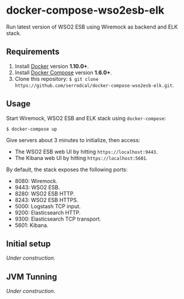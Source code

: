 # docker-compose-wso2esb-elk

Run latest version of WSO2 ESB using Wiremock as backend and ELK stack.

## Requirements

1. Install [Docker](https://www.docker.com/community-edition#/download) version **1.10.0+**.
2. Install [Docker Compose](https://docs.docker.com/compose/install/) version **1.6.0+**.
3. Clone this repository: `$ git clone https://github.com/serrodcal/docker-compose-wso2esb-elk.git`.

## Usage

Start Wiremock, WSO2 ESB and ELK stack using `docker-compose`:

```
$ docker-compose up
```

Give servers about 3 minutes to initialize, then access:

* The WSO2 ESB web UI by hitting `https://localhost:9443`.
* The Kibana web UI by hitting `https://localhost:5601`.

By default, the stack exposes the following ports:

* 8080: Wiremock.
* 9443: WSO2 ESB.
* 8280: WSO2 ESB HTTP.
* 8243: WSO2 ESB HTTPS.
* 5000: Logstash TCP input.
* 9200: Elasticsearch HTTP.
* 9300: Elasticsearch TCP transport.
* 5601: Kibana.

## Initial setup

_Under construction_.

## JVM Tunning

_Under construction_.